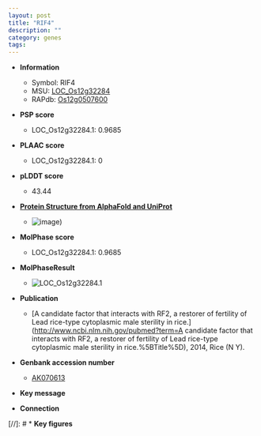 ```yaml
---
layout: post
title: "RIF4"
description: ""
category: genes
tags: 
---
```


* **Information**  
    + Symbol: RIF4  
    + MSU: [LOC_Os12g32284](http://rice.plantbiology.msu.edu/cgi-bin/ORF_infopage.cgi?orf=LOC_Os12g32284)  
    + RAPdb: [Os12g0507600](http://rapdb.dna.affrc.go.jp/viewer/gbrowse_details/irgsp1?name=Os12g0507600)  

* **PSP score**  
    + LOC_Os12g32284.1: 0.9685 

* **PLAAC score**  
    + LOC_Os12g32284.1: 0 

* **pLDDT score**
    + 43.44

* **[Protein Structure from AlphaFold and UniProt](https://www.uniprot.org/uniprotkb/Q0IN49/entry#structure)**
    + ![image](https://ricepsp.github.io/images/Q0/AF-Q0IN49-F1.png))

* **MolPhase score**
    + LOC_Os12g32284.1: 0.9685

* **MolPhaseResult**
    + ![LOC_Os12g32284.1](https://ricepsp.github.io/pictures/LOC_Os12g/LOC_Os12g32284.1.png)

* **Publication**  
    + [A candidate factor that interacts with RF2, a restorer of fertility of Lead rice-type cytoplasmic male sterility in rice.](http://www.ncbi.nlm.nih.gov/pubmed?term=A candidate factor that interacts with RF2, a restorer of fertility of Lead rice-type cytoplasmic male sterility in rice.%5BTitle%5D), 2014, Rice (N Y).

* **Genbank accession number**  
    + [AK070613](http://www.ncbi.nlm.nih.gov/nuccore/AK070613)

* **Key message**  

* **Connection**  

[//]: # * **Key figures**  



